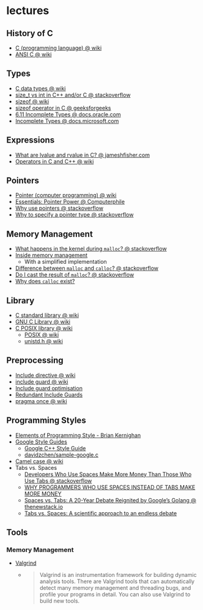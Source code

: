 
# lectures

## History of C
- [C (programming language) @ wiki](https://en.wikipedia.org/wiki/C_(programming_language)#CITEREFKernighanRitchie1978)
- [ANSI C @ wiki](https://en.wikipedia.org/wiki/ANSI_C)

## Types
- [C data types @ wiki](https://en.wikipedia.org/wiki/C_data_types)
- [size_t vs int in C++ and/or C @ stackoverflow](https://stackoverflow.com/questions/994288/size-t-vs-int-in-c-and-or-c)
- [sizeof @ wiki](https://en.wikipedia.org/wiki/Sizeof)
- [sizeof operator in C @ geeksforgeeks](https://www.geeksforgeeks.org/sizeof-operator-c/#:~:text=Sizeof%20is%20a%20much%20used,the%20size%20of%20its%20operand.&text=sizeof%20can%20be%20applied%20to,such%20as%20Structure%2C%20union%20etc.)
- [6.11 Incomplete Types @ docs.oracle.com](https://docs.oracle.com/cd/E19205-01/819-5265/bjals/index.html)
- [Incomplete Types @ docs.microsoft.com](https://docs.microsoft.com/en-us/cpp/c-language/incomplete-types?view=msvc-160)

## Expressions
- [What are lvalue and rvalue in C? @ jameshfisher.com](https://jameshfisher.com/2017/01/21/c-lvalue-rvalue/#:~:text=TL%3BDR%3A%20%E2%80%9Clvalue%E2%80%9D,as%20%E2%80%9Call%20other%20expressions%E2%80%9D.)
- [Operators in C and C++ @ wiki](https://en.wikipedia.org/wiki/Operators_in_C_and_C%2B%2B)

## Pointers
- [Pointer (computer programming) @ wiki](https://en.wikipedia.org/wiki/Pointer_(computer_programming))
- [Essentials: Pointer Power @ Computerphile](https://youtu.be/t5NszbIerYc)
- [Why use pointers @ stackoverflow](https://stackoverflow.com/questions/162941/why-use-pointers#:~:text=Pointers%20allow%20you%20to%20refer,components%20in%20your%20data%20structures.)
- [Why to specify a pointer type @ stackoverflow](https://stackoverflow.com/questions/38822692/why-to-specify-a-pointer-type)

## Memory Management
- [What happens in the kernel during `malloc`? @ stackoverflow](https://stackoverflow.com/q/5716100/1833118)
- [Inside memory management](https://developer.ibm.com/tutorials/l-memory/)
  - With a simplified implementation
- [Difference between `malloc` and `calloc`? @ stackoverflow](https://stackoverflow.com/q/1538420/1833118)
- [Do I cast the result of `malloc`? @ stackoverflow](https://stackoverflow.com/q/605845/1833118)
- [Why does `calloc` exist?](https://vorpus.org/blog/why-does-calloc-exist/)

## Library
- [C standard library @ wiki](https://en.wikipedia.org/wiki/C_standard_library)
- [GNU C Library @ wiki](https://en.wikipedia.org/wiki/GNU_C_Library)
- [C POSIX library @ wiki](https://en.wikipedia.org/wiki/C_POSIX_library)
  - [POSIX @ wiki](https://en.wikipedia.org/wiki/POSIX)
  - [unistd.h @ wiki](https://en.wikipedia.org/wiki/Unistd.h)

## Preprocessing
- [Include directive @ wiki](https://en.wikipedia.org/wiki/Include_directive)
- [include guard @ wiki](https://en.wikipedia.org/wiki/Include_guard)
- [Include guard optimisation](https://web.archive.org/web/20100819052043/http://www.bobarcher.org/software/include/index.html)
- [Redundant Include Guards](http://wiki.c2.com/?RedundantIncludeGuards)
- [pragma once @ wiki](https://en.wikipedia.org/wiki/Pragma_once)

## Programming Styles
- [Elements of Programming Style - Brian Kernighan](https://youtu.be/8SUkrR7ZfTA)
- [Google Style Guides](https://google.github.io/styleguide/)
  - [Google C++ Style Guide](https://google.github.io/styleguide/cppguide.html)
  - [davidzchen/sample-google.c](https://gist.github.com/davidzchen/9187878)
- [Camel case @ wiki](https://en.wikipedia.org/wiki/Camel_case)
- Tabs vs. Spaces
  - [Developers Who Use Spaces Make More Money Than Those Who Use Tabs @ stackoverflow](https://stackoverflow.blog/2017/06/15/developers-use-spaces-make-money-use-tabs/)
  - [WHY PROGRAMMERS WHO USE SPACES INSTEAD OF TABS MAKE MORE MONEY](https://insanelab.com/blog/notes/spaces-vs-tabs/#:~:text=The%20analysis%20performed%20by%20the,than%20their%20tab%20using%20counterparts.)
  - [Spaces vs. Tabs: A 20-Year Debate Reignited by Google’s Golang @ thenewstack.io](https://thenewstack.io/spaces-vs-tabs-a-20-year-debate-and-now-this-what-the-hell-is-wrong-with-go/)
  - [Tabs vs. Spaces: A scientific approach to an endless debate](https://kennethreilly.medium.com/tabs-vs-spaces-3c24defa7c9e)
## Tools

### Memory Management
- [Valgrind](https://valgrind.org/)
  - > Valgrind is an instrumentation framework for building dynamic analysis tools.
      There are Valgrind tools that can automatically detect many memory management and threading bugs, and profile your programs in detail.
      You can also use Valgrind to build new tools.